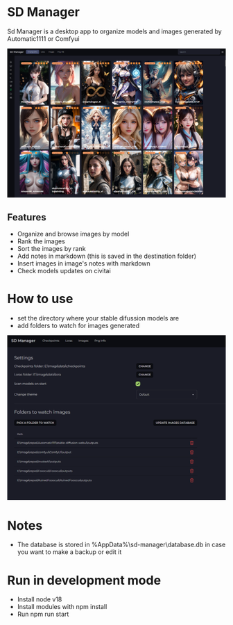 # SD Manager

Sd Manager is a desktop app to organize models and images generated by Automatic1111 or Comfyui

![](./preview.png)

## Features

- Organize and browse images by model
- Rank the images
- Sort the images by rank
- Add notes in markdown (this is saved in the destination folder)
- Insert images in image's notes with markdown
- Check models updates on civitai

# How to use

- set the directory where your stable difussion models are
- add folders to watch for images generated

![](./settings.png)

# Notes

- The database is stored in %AppData%\sd-manager\database.db in case you want to make a backup or edit it

# Run in development mode

- Install node v18
- Install modules with npm install
- Run npm run start
